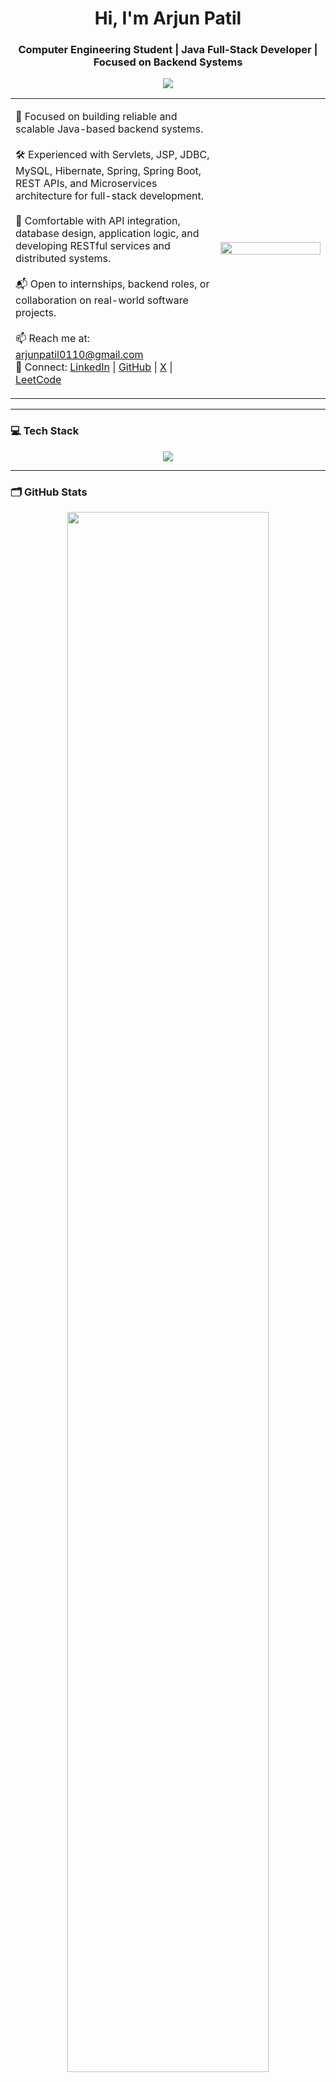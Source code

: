 <h1 align="center">Hi, I'm Arjun Patil</h1>

<h3 align="center">Computer Engineering Student | Java Full-Stack Developer | Focused on Backend Systems</h3>

<p align="center">
  <img src="https://capsule-render.vercel.app/api?type=waving&color=0f0c29&height=200&section=header&text=Welcome%20to%20My%20Profile&fontColor=ffffff&fontSize=30&animation=fadeIn" />
</p>

<div align="center">
  <table>
    <tr>
      <td width="65%">
        <p align="left">
          🚀 Focused on building reliable and scalable Java-based backend systems.<br><br>
          🛠️ Experienced with Servlets, JSP, JDBC, MySQL, Hibernate, Spring, Spring Boot, REST APIs, and Microservices architecture for full-stack development.<br><br>
          🔄 Comfortable with API integration, database design, application logic, and developing RESTful services and distributed systems.<br><br>
          📬 Open to internships, backend roles, or collaboration on real-world software projects.<br><br>
          📫 Reach me at: <a href="mailto:arjunpatil0110@gmail.com">arjunpatil0110@gmail.com</a><br>
          🔗 Connect: 
          <a href="https://www.linkedin.com/in/arjunpatil15/">LinkedIn</a> | 
          <a href="https://github.com/ArjunPatil15">GitHub</a> | 
          <a href="https://twitter.com/mearjunpatil">X</a> | 
          <a href="https://leetcode.com/u/arjunpatil15">LeetCode</a>
        </p>
      </td>
      <td width="35%">
        <img src="https://user-images.githubusercontent.com/74038190/212750672-2f3f2b50-c84f-4ed8-a60a-849ae69ff9df.gif" width="100%" />
      </td>
    </tr>
  </table>
</div>

---

### 💻 Tech Stack

<div align="center">
  <img src="https://skillicons.dev/icons?i=java,spring,springboot,mysql,hibernate,javascript,html,css,bootstrap,tailwind,git,github" />
</div>


---

### 🗂️ GitHub Stats

<div align="center">
  <img src="https://github-readme-stats.vercel.app/api?username=ArjunPatil15&show_icons=true&theme=github_dark&hide_border=true&include_all_commits=true&count_private=true" width="80%" />
</div>
<br/>
<img src="https://github-readme-activity-graph.vercel.app/graph?username=ArjunPatil15&bg_color=161b22&color=ffffff&line=d5d5d5&point=ffa500&area=true&hide_border=true" alt="GitHub Activity Graph" />

<p align="center">
  <img src="https://www.animatedimages.org/data/media/562/animated-line-image-0184.gif" width="100%" />
</p>
